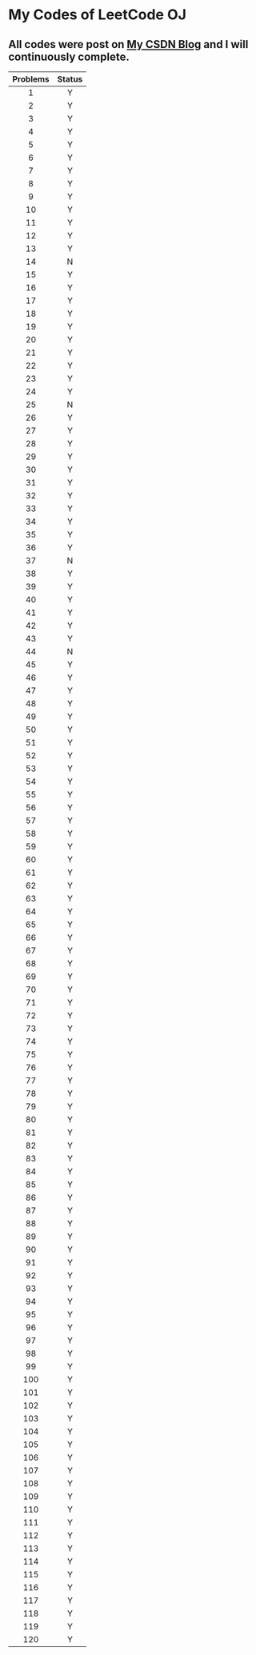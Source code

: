 # My Codes of LeetCode OJ

## All codes were post on  [**My CSDN Blog**](blog.csdn.net/zhangxiao93) and I will continuously complete.

|Problems|Status|
|:--:|:--:|
|1|Y|
|2|Y|
|3|Y|
|4|Y|
|5|Y|
|6|Y|
|7|Y|
|8|Y|
|9|Y|
|10|Y|
|11|Y|
|12|Y|
|13|Y|
|14|N|
|15|Y|
|16|Y|
|17|Y|
|18|Y|
|19|Y|
|20|Y|
|21|Y|
|22|Y|
|23|Y|
|24|Y|
|25|N|
|26|Y|
|27|Y|
|28|Y|
|29|Y|
|30|Y|
|31|Y|
|32|Y|
|33|Y|
|34|Y|
|35|Y|
|36|Y|
|37|N|
|38|Y|
|39|Y|
|40|Y|
|41|Y|
|42|Y|
|43|Y|
|44|N|
|45|Y|
|46|Y|
|47|Y|
|48|Y|
|49|Y|
|50|Y|
|51|Y|
|52|Y|
|53|Y|
|54|Y|
|55|Y|
|56|Y|
|57|Y|
|58|Y|
|59|Y|
|60|Y|
|61|Y|
|62|Y|
|63|Y|
|64|Y|
|65|Y|
|66|Y|
|67|Y|
|68|Y|
|69|Y|
|70|Y|
|71|Y|
|72|Y|
|73|Y|
|74|Y|
|75|Y|
|76|Y|
|77|Y|
|78|Y|
|79|Y|
|80|Y|
|81|Y|
|82|Y|
|83|Y|
|84|Y|
|85|Y|
|86|Y|
|87|Y|
|88|Y|
|89|Y|
|90|Y|
|91|Y|
|92|Y|
|93|Y|
|94|Y|
|95|Y|
|96|Y|
|97|Y|
|98|Y|
|99|Y|
|100|Y|
|101|Y|
|102|Y|
|103|Y|
|104|Y|
|105|Y|
|106|Y|
|107|Y|
|108|Y|
|109|Y|
|110|Y|
|111|Y|
|112|Y|
|113|Y|
|114|Y|
|115|Y|
|116|Y|
|117|Y|
|118|Y|
|119|Y|
|120|Y|
